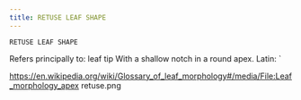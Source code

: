 ```yaml
---
title: RETUSE LEAF SHAPE
---
```

`RETUSE LEAF SHAPE`

Refers principally to: leaf tip
With a shallow notch in a round apex.
Latin: `

https://en.wikipedia.org/wiki/Glossary_of_leaf_morphology#/media/File:Leaf_morphology_apex retuse.png